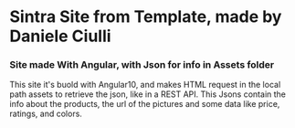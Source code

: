 # Sintra Site from Template,  made by Daniele Ciulli
### Site made With Angular, with Json for info in Assets folder
This site it's buold with Angular10, and makes HTML request in the local path assets to retrieve the json, like in a REST API. This Jsons contain the info about the products, the url of the pictures and some data like price, ratings, and colors. 
